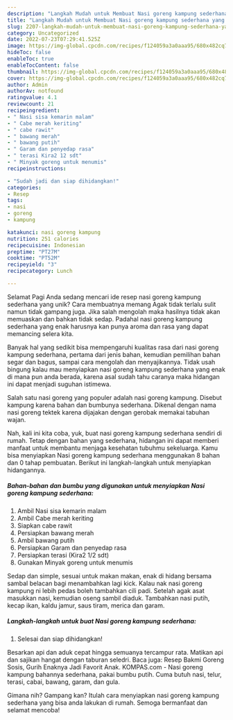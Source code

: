 ```yaml
---
description: "Langkah Mudah untuk Membuat Nasi goreng kampung sederhana yang Lezat Sekali, Enak"
title: "Langkah Mudah untuk Membuat Nasi goreng kampung sederhana yang Lezat Sekali, Enak"
slug: 2207-langkah-mudah-untuk-membuat-nasi-goreng-kampung-sederhana-yang-lezat-sekali-enak
category: Uncategorized
date: 2022-07-23T07:29:41.525Z
image: https://img-global.cpcdn.com/recipes/f124059a3a0aaa95/680x482cq70/nasi-goreng-kampung-sederhana-foto-resep-utama.jpg
hideToc: false
enableToc: true
enableTocContent: false
thumbnail: https://img-global.cpcdn.com/recipes/f124059a3a0aaa95/680x482cq70/nasi-goreng-kampung-sederhana-foto-resep-utama.jpg
cover: https://img-global.cpcdn.com/recipes/f124059a3a0aaa95/680x482cq70/nasi-goreng-kampung-sederhana-foto-resep-utama.jpg
author: Admin
authorAv: notfound
ratingvalue: 4.1
reviewcount: 21
recipeingredient:
- " Nasi sisa kemarin malam"
- " Cabe merah keriting"
- " cabe rawit"
- " bawang merah"
- " bawang putih"
- " Garam dan penyedap rasa"
- " terasi Kira2 12 sdt"
- " Minyak goreng untuk menumis"
recipeinstructions:

- "Sudah jadi dan siap dihidangkan!"
categories:
- Resep
tags:
- nasi
- goreng
- kampung

katakunci: nasi goreng kampung 
nutrition: 251 calories
recipecuisine: Indonesian
preptime: "PT27M"
cooktime: "PT52M"
recipeyield: "3"
recipecategory: Lunch

---
```



Selamat Pagi Anda sedang mencari ide resep nasi goreng kampung sederhana yang unik? Cara membuatnya memang Agak tidak terlalu sulit namun tidak gampang juga. Jika salah mengolah maka hasilnya tidak akan memuaskan dan bahkan tidak sedap. Padahal nasi goreng kampung sederhana yang enak harusnya kan punya aroma dan rasa yang dapat memancing selera kita.


Banyak hal yang sedikit bisa mempengaruhi kualitas rasa dari nasi goreng kampung sederhana, pertama dari jenis bahan, kemudian pemilihan bahan segar dan bagus, sampai cara mengolah dan menyajikannya. Tidak usah bingung kalau mau menyiapkan nasi goreng kampung sederhana yang enak di mana pun anda berada, karena asal sudah tahu caranya maka hidangan ini dapat menjadi suguhan istimewa.

Salah satu nasi goreng yang populer adalah nasi goreng kampung. Disebut kampung karena bahan dan bumbunya sederhana. Dikenal dengan nama nasi goreng tektek karena dijajakan dengan gerobak memakai tabuhan wajan.


Nah, kali ini kita coba, yuk, buat nasi goreng kampung sederhana sendiri di rumah. Tetap dengan bahan yang sederhana, hidangan ini dapat memberi manfaat untuk membantu menjaga kesehatan tubuhmu sekeluarga. Kamu bisa menyiapkan Nasi goreng kampung sederhana menggunakan 8 bahan dan 0 tahap pembuatan. Berikut ini langkah-langkah untuk menyiapkan hidangannya.

<!--inarticleads1-->

##### Bahan-bahan dan bumbu yang digunakan untuk menyiapkan Nasi goreng kampung sederhana:

1. Ambil  Nasi sisa kemarin malam
1. Ambil  Cabe merah keriting
1. Siapkan  cabe rawit
1. Persiapkan  bawang merah
1. Ambil  bawang putih
1. Persiapkan  Garam dan penyedap rasa
1. Persiapkan  terasi (Kira2 1/2 sdt)
1. Gunakan  Minyak goreng untuk menumis


Sedap dan simple, sesuai untuk makan makan, enak di hidang bersama sambal belacan bagi menambahkan lagi kick. Kalau nak nasi goreng kampung ni lebih pedas boleh tambahkan cili padi. Setelah agak asat masukkan nasi, kemudian oseng sambil diaduk. Tambahkan nasi putih, kecap ikan, kaldu jamur, saus tiram, merica dan garam. 

<!--inarticleads2-->

##### Langkah-langkah untuk buat Nasi goreng kampung sederhana:


1. Selesai dan siap dihidangkan!

Besarkan api dan aduk cepat hingga semuanya tercampur rata. Matikan api dan sajikan hangat dengan taburan seledri. Baca juga: Resep Bakmi Goreng Sosis, Gurih Enaknya Jadi Favorit Anak. KOMPAS.com - Nasi goreng kampung bahannya sederhana, pakai bumbu putih. Cuma butuh nasi, telur, terasi, cabai, bawang, garam, dan gula. 

Gimana nih? Gampang kan? Itulah cara menyiapkan nasi goreng kampung sederhana yang bisa anda lakukan di rumah. Semoga bermanfaat dan selamat mencoba!
